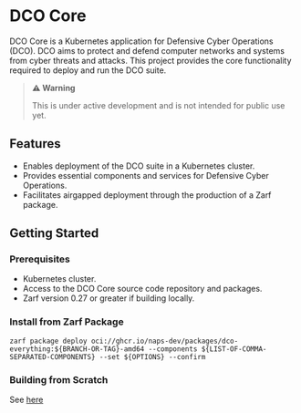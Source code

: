 # DCO Core

DCO Core is a Kubernetes application for Defensive Cyber Operations (DCO).
DCO aims to protect and defend computer networks and systems from cyber
threats and attacks. This project provides the core functionality required
to deploy and run the DCO suite.

> **⚠️ Warning**
>
> This is under active development and is not intended for public use yet.

## Features

- Enables deployment of the DCO suite in a Kubernetes cluster.
- Provides essential components and services for Defensive Cyber Operations.
- Facilitates airgapped deployment through the production of a Zarf package.

## Getting Started

### Prerequisites

- Kubernetes cluster.
- Access to the DCO Core source code repository and packages.
- Zarf version 0.27 or greater if building locally.

### Install from Zarf Package

```shell
zarf package deploy oci://ghcr.io/naps-dev/packages/dco-everything:${BRANCH-OR-TAG}-amd64 --components ${LIST-OF-COMMA-SEPARATED-COMPONENTS} --set ${OPTIONS} --confirm
```

### Building from Scratch

See [here](dco-everything/README.md)
